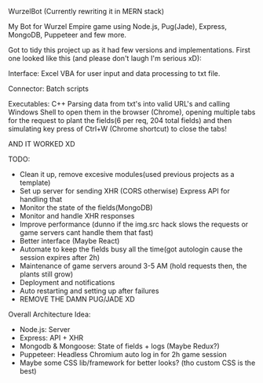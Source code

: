 WurzelBot (Currently rewriting it in MERN stack)

My Bot for Wurzel Empire game using Node.js, Pug(Jade), Express, MongoDB, Puppeteer and few more.

Got to tidy this project up as it had few versions and implementations.
First one looked like this (and please don't laugh I'm serious xD):

Interface: Excel
VBA for user input and data processing to txt file.

Connector: Batch scripts

Executables: C++
Parsing data from txt's into valid URL's and calling Windows Shell to open them in the browser (Chrome), opening multiple tabs for the request to plant the fields(6 per req, 204 total fields) and then simulating key press of Ctrl+W (Chrome shortcut) to close the tabs!

AND IT WORKED XD

TODO:

- Clean it up, remove excesive modules(used previous projects as a template)
- Set up server for sending XHR (CORS otherwise) Express API for handling that
- Monitor the state of the fields(MongoDB)
- Monitor and handle XHR responses
- Improve performance (dunno if the img.src hack slows the requests or game servers cant handle them that fast)
- Better interface (Maybe React)
- Automate to keep the fields busy all the time(got autologin cause the session expires after 2h)
- Maintenance of game servers around 3-5 AM (hold requests then, the plants still grow)
- Deployment and notifications
- Auto restarting and setting up after failures
- REMOVE THE DAMN PUG/JADE XD

Overall Architecture Idea:

* Node.js: Server
* Express: API + XHR
* Mongodb & Mongoose: State of fields + logs (Maybe Redux?)
* Puppeteer: Headless Chromium auto log in for 2h game session
* Maybe some CSS lib/framework for better looks? (tho custom CSS is the best)